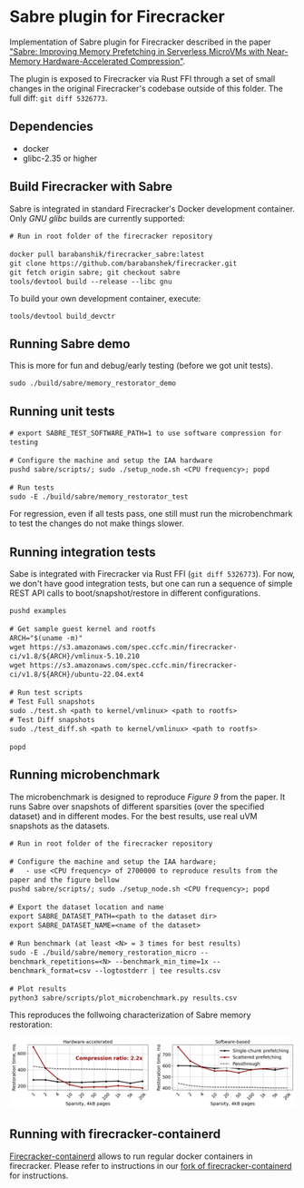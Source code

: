 # Sabre plugin for Firecracker

Implementation of Sabre plugin for Firecracker described in the paper ["Sabre: Improving Memory Prefetching in Serverless MicroVMs with Near-Memory Hardware-Accelerated Compression"]().

The plugin is exposed to Firecracker via Rust FFI through a set of small changes in the original Firecracker's codebase outside of this folder. The full diff: `git diff 5326773`.

## Dependencies
* docker
* glibc-2.35 or higher


## Build Firecracker with Sabre

Sabre is integrated in standard Firecracker's Docker development container. Only *GNU glibc* builds are currently supported:

```
# Run in root folder of the firecracker repository

docker pull barabanshik/firecracker_sabre:latest
git clone https://github.com/barabanshek/firecracker.git
git fetch origin sabre; git checkout sabre
tools/devtool build --release --libc gnu
```

To build your own development container, execute:
```
tools/devtool build_devctr
```


## Running Sabre demo

This is more for fun and debug/early testing (before we got unit tests).

```
sudo ./build/sabre/memory_restorator_demo
```

## Running unit tests
```
# export SABRE_TEST_SOFTWARE_PATH=1 to use software compression for testing

# Configure the machine and setup the IAA hardware
pushd sabre/scripts/; sudo ./setup_node.sh <CPU frequency>; popd

# Run tests
sudo -E ./build/sabre/memory_restorator_test
```

For regression, even if all tests pass, one still must run the microbenchmark to test the changes do not make things slower.

## Running integration tests

Sabe is integrated with Firecracker via Rust FFI (`git diff 5326773`). For now, we don't have good integration tests, but one can run a sequence of simple REST API calls to boot/snapshot/restore in different configurations.
```
pushd examples

# Get sample guest kernel and rootfs
ARCH="$(uname -m)"
wget https://s3.amazonaws.com/spec.ccfc.min/firecracker-ci/v1.8/${ARCH}/vmlinux-5.10.210
wget https://s3.amazonaws.com/spec.ccfc.min/firecracker-ci/v1.8/${ARCH}/ubuntu-22.04.ext4

# Run test scripts
# Test Full snapshots
sudo ./test.sh <path to kernel/vmlinux> <path to rootfs>
# Test Diff snapshots
sudo ./test_diff.sh <path to kernel/vmlinux> <path to rootfs>

popd
```

## Running microbenchmark

The microbenchmark is designed to reproduce *Figure 9* from the paper. It runs Sabre over snapshots of different sparsities (over the specified dataset) and in different modes. For the best results, use real uVM snapshots as the datasets.

```
# Run in root folder of the firecracker repository

# Configure the machine and setup the IAA hardware;
#   - use <CPU frequency> of 2700000 to reproduce results from the paper and the figure bellow
pushd sabre/scripts/; sudo ./setup_node.sh <CPU frequency>; popd

# Export the dataset location and name
export SABRE_DATASET_PATH=<path to the dataset dir>
export SABRE_DATASET_NAME=<name of the dataset>

# Run benchmark (at least <N> = 3 times for best results)
sudo -E ./build/sabre/memory_restoration_micro --benchmark_repetitions=<N> --benchmark_min_time=1x --benchmark_format=csv --logtostderr | tee results.csv

# Plot results
python3 sabre/scripts/plot_microbenchmark.py results.csv
```

This reproduces the follwoing characterization of Sabre memory restoration:

![handling](images/handling_plots.png)

## Running with firecracker-containerd

[Firecracker-containerd](https://github.com/firecracker-microvm/firecracker-containerd) allows to run regular docker containers in firecracker. Please refer to instructions in our [fork of firecracker-containerd](https://github.com/barabanshek/firecracker-containerd/tree/sabre/sabre) for instructions.
